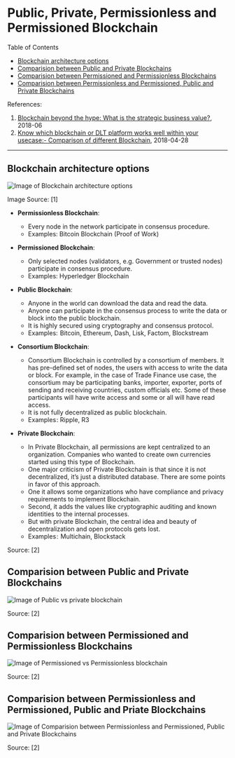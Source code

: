 # Public, Private, Permissionless and Permissioned Blockchain

Table of Contents
- [Blockchain architecture options](#blockchain-architecture-options)
- [Comparision between Public and Private Blockchains](#comparision-between-public-and-private-blockchains)
- [Comparision between Permissioned and Permissionless Blockchains](#comparision-between-permissioned-and-permissionless-blockchains)
- [Comparision between Permissionless and Permissioned, Public and Private Blockchains](#comparision-between-permissionless-and-permissioned-public-and-private-blockchains)


References:
1. [Blockchain beyond the hype: What is the strategic business value?](
https://www.mckinsey.com/business-functions/digital-mckinsey/our-insights/blockchain-beyond-the-hype-what-is-the-strategic-business-value
), 2018-06
2. [Know which blockchain or DLT platform works well within your usecase:- Comparison of different Blockchain](
https://medium.com/coinmonks/know-which-blockchain-or-dlt-platform-works-well-within-your-usecase-comparison-of-different-a8dc34782af3
), 2018-04-28

---

## Blockchain architecture options

![Image of Blockchain architecture options](
https://www.mckinsey.com/~/media/McKinsey/Business%20Functions/McKinsey%20Digital/Our%20Insights/Blockchain%20beyond%20the%20hype%20What%20is%20the%20strategic%20business%20value/SVGZ_Blockchain-beyond-the-hype_ex3.ashx)

Image Source: [1]

- **Permissionless Blockchain**:
   - Every node in the network participate in consensus procedure.
   - Examples: Bitcoin Blockchain (Proof of Work)

- **Permissioned Blockchain**: 
   - Only selected nodes (validators, e.g. Government or trusted nodes) participate in consensus procedure.
   - Examples: Hyperledger Blockchain

- **Public Blockchain**:
   - Anyone in the world can download the data and read the data.
   - Anyone can participate in the consensus process to write the data or block into the public blockchain.
   - It is highly secured using cryptography and consensus protocol.
   - Examples:  Bitcoin, Ethereum, Dash, Lisk, Factom, Blockstream

- **Consortium Blockchain**:
   - Consortium Blockchain is controlled by a consortium of members. It has pre-defined set of nodes, the users with
     access to write the data or block. For example, in the case of Trade Finance use case, the consortium may be
     participating banks, importer, exporter, ports of sending and receiving countries, custom officials etc. 
     Some of these participants will have write access and some or all will have read access.
   - It is not fully decentralized as public blockchain.
   - Examples : Ripple, R3

- **Private Blockchain**:
   - In Private Blockchain, all permissions are kept centralized to an organization. Companies who wanted to create own
     currencies started using this type of Blockchain.
   - One major criticism of Private Blockchain is that since it is not decentralized, it’s just a distributed database.
     There are some points in favor of this approach.
   - One it allows some organizations who have compliance and privacy
     requirements to implement Blockchain.
   - Second, it adds the values like cryptographic auditing and known identities to the internal processes. 
   - But with private Blockchain, the central idea and beauty of decentralization and open protocols gets lost.
   - Examples :  Multichain, Blockstack

Source: [2]


## Comparision between Public and Private Blockchains

![Image of Public vs private blockchain](
https://cdn-images-1.medium.com/max/1200/1*XPOuzE5tkPGARwYHblhcQg.png)

Source: [2]



## Comparision between Permissioned and Permissionless Blockchains

![Image of Permissioned vs Permissionless blockchain](
https://cdn-images-1.medium.com/max/1500/1*O6md1oKWYoM61pXscPQh4A.png)

Source: [2]


## Comparision between Permissionless and Permissioned, Public and Priate Blockchains

![Image of Comparision between Permissionless and Permissioned, Public and Private Blockchains](
https://cdn-images-1.medium.com/max/1200/1*rRY9MH5kUDWI1xUPr8GRuQ.png)

Source: [2]
